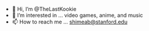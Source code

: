 - 👋 Hi, I’m @TheLastKookie
- 👀 I’m interested in ... video games, anime, and music
- 📫 How to reach me ... shimeab@stanford.edu

<!---
TheLastKookie/TheLastKookie is a ✨ special ✨ repository because its `README.md` (this file) appears on your GitHub profile.
You can click the Preview link to take a look at your changes.
 🌱 I’m currently learning ... python
--->

